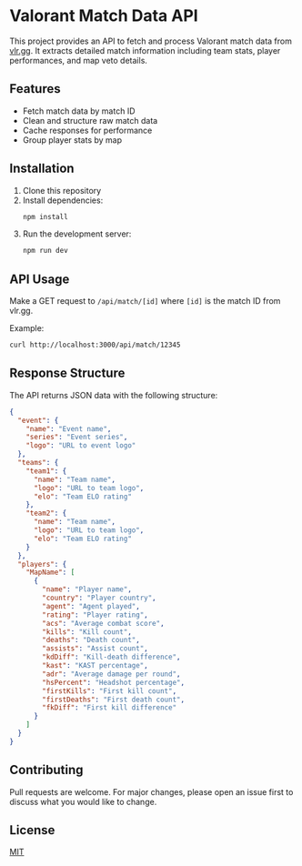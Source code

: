 # Valorant Match Data API

This project provides an API to fetch and process Valorant match data from [vlr.gg](https://www.vlr.gg). It extracts detailed match information including team stats, player performances, and map veto details.

## Features

- Fetch match data by match ID
- Clean and structure raw match data
- Cache responses for performance
- Group player stats by map

## Installation

1. Clone this repository
2. Install dependencies:
   ```bash
   npm install
   ```
3. Run the development server:
   ```bash
   npm run dev
   ```

## API Usage

Make a GET request to `/api/match/[id]` where `[id]` is the match ID from vlr.gg.

Example:
```bash
curl http://localhost:3000/api/match/12345
```

## Response Structure

The API returns JSON data with the following structure:

```json
{
  "event": {
    "name": "Event name",
    "series": "Event series",
    "logo": "URL to event logo"
  },
  "teams": {
    "team1": {
      "name": "Team name",
      "logo": "URL to team logo",
      "elo": "Team ELO rating"
    },
    "team2": {
      "name": "Team name",
      "logo": "URL to team logo",
      "elo": "Team ELO rating"
    }
  },
  "players": {
    "MapName": [
      {
        "name": "Player name",
        "country": "Player country",
        "agent": "Agent played",
        "rating": "Player rating",
        "acs": "Average combat score",
        "kills": "Kill count",
        "deaths": "Death count",
        "assists": "Assist count",
        "kdDiff": "Kill-death difference",
        "kast": "KAST percentage",
        "adr": "Average damage per round",
        "hsPercent": "Headshot percentage",
        "firstKills": "First kill count",
        "firstDeaths": "First death count",
        "fkDiff": "First kill difference"
      }
    ]
  }
}
```

## Contributing

Pull requests are welcome. For major changes, please open an issue first to discuss what you would like to change.

## License

[MIT](https://choosealicense.com/licenses/mit/)